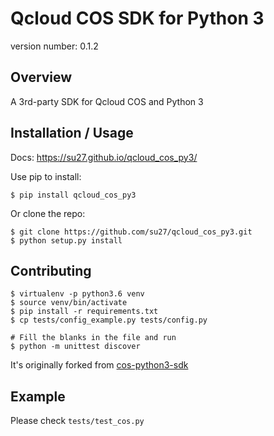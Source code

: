Qcloud COS SDK for Python 3
===============================

version number: 0.1.2

Overview
--------

A 3rd-party SDK for Qcloud COS and Python 3

Installation / Usage
--------------------

Docs: https://su27.github.io/qcloud_cos_py3/

Use pip to install:

    $ pip install qcloud_cos_py3

Or clone the repo:

    $ git clone https://github.com/su27/qcloud_cos_py3.git
    $ python setup.py install

Contributing
------------

    $ virtualenv -p python3.6 venv
    $ source venv/bin/activate
    $ pip install -r requirements.txt
    $ cp tests/config_example.py tests/config.py

    # Fill the blanks in the file and run
    $ python -m unittest discover

It's originally forked from [cos-python3-sdk](https://github.com/imu-hupeng/cos-python3-sdk)

Example
-------

Please check `tests/test_cos.py`
